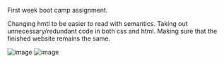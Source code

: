 First week boot camp assignment. 

Changing hmtl to be easier to read with semantics.
Taking out unnecessary/redundant code in both css and html.
Making sure that the finished website remains the same.

![image](https://user-images.githubusercontent.com/88224502/130541018-4f782b7c-b178-4be8-94be-d38eee9f1929.png)
![image](https://user-images.githubusercontent.com/88224502/130540948-35a96958-54d4-4038-81ba-bf083cedd92e.png)
